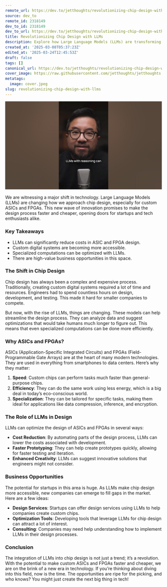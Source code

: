 ```yaml
---
remote_url: https://dev.to/jetthoughts/revolutionizing-chip-design-with-llms-686
source: dev_to
remote_id: 2318149
dev_to_id: 2318149
dev_to_url: https://dev.to/jetthoughts/revolutionizing-chip-design-with-llms-686
title: Revolutionizing Chip Design with LLMs
description: Explore how Large Language Models (LLMs) are transforming chip design, making custom ASICs and FPGAs faster and cheaper. Discover the business opportunities in this evolving landscape.
created_at: '2025-03-08T05:37:23Z'
edited_at: '2025-03-24T12:45:53Z'
draft: false
tags: []
canonical_url: https://dev.to/jetthoughts/revolutionizing-chip-design-with-llms-686
cover_image: https://raw.githubusercontent.com/jetthoughts/jetthoughts.github.io/master/content/blog/revolutionizing-chip-design-with-llms/cover.jpeg
metatags:
  image: cover.jpeg
slug: revolutionizing-chip-design-with-llms
---
```

[![Revolutionizing Chip Design with LLMs](file_0.jpg)](https://www.youtube.com/watch?v=ZgQPB0qpk2A)

We are witnessing a major shift in technology. Large Language Models (LLMs) are changing how we approach chip design, especially for custom ASICs and FPGAs. This new wave of innovation promises to make the design process faster and cheaper, opening doors for startups and tech enthusiasts alike.

### Key Takeaways

*   LLMs can significantly reduce costs in ASIC and FPGA design.
*   Custom digital systems are becoming more accessible.
*   Specialized computations can be optimized with LLMs.
*   There are high-value business opportunities in this space.

### The Shift in Chip Design

Chip design has always been a complex and expensive process. Traditionally, creating custom digital systems required a lot of time and resources. Engineers had to spend countless hours on design, development, and testing. This made it hard for smaller companies to compete.

But now, with the rise of LLMs, things are changing. These models can help streamline the design process. They can analyze data and suggest optimizations that would take humans much longer to figure out. This means that even specialized computations can be done more efficiently.

### Why ASICs and FPGAs?

ASICs (Application-Specific Integrated Circuits) and FPGAs (Field-Programmable Gate Arrays) are at the heart of many modern technologies. They are used in everything from smartphones to data centers. Here’s why they matter:

1.  **Speed**: Custom chips can perform tasks much faster than general-purpose chips.
2.  **Efficiency**: They can do the same work using less energy, which is a big deal in today’s eco-conscious world.
3.  **Specialization**: They can be tailored for specific tasks, making them ideal for applications like data compression, inference, and encryption.

### The Role of LLMs in Design

LLMs can optimize the design of ASICs and FPGAs in several ways:

*   **Cost Reduction**: By automating parts of the design process, LLMs can lower the costs associated with development.
*   **Faster Prototyping**: They can help create prototypes quickly, allowing for faster testing and iteration.
*   **Enhanced Creativity**: LLMs can suggest innovative solutions that engineers might not consider.

### Business Opportunities

The potential for startups in this area is huge. As LLMs make chip design more accessible, new companies can emerge to fill gaps in the market. Here are a few ideas:

*   **Design Services**: Startups can offer design services using LLMs to help companies create custom chips.
*   **Optimization Tools**: Developing tools that leverage LLMs for chip design can attract a lot of interest.
*   **Consulting**: Companies may need help understanding how to implement LLMs in their design processes.

### Conclusion

The integration of LLMs into chip design is not just a trend; it’s a revolution. With the potential to make custom ASICs and FPGAs faster and cheaper, we are on the brink of a new era in technology. If you’re thinking about diving into this field, now is the time. The opportunities are ripe for the picking, and who knows? You might just create the next big thing in tech!